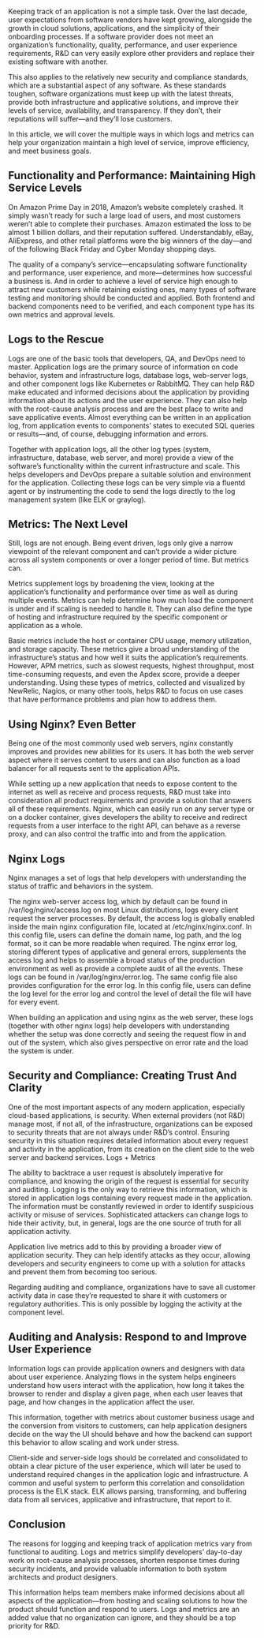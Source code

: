 Keeping track of an application is not a simple task. Over the last decade, user expectations from software vendors have kept growing, alongside the growth in cloud solutions, applications, and the simplicity of their onboarding processes. If a software provider does not meet an organization’s functionality, quality, performance, and user experience requirements, R&D can very easily explore other providers and replace their existing software with another.

This also applies to the relatively new security and compliance standards, which are a substantial aspect of any software. As these standards toughen, software organizations must keep up with the latest threats, provide both infrastructure and applicative solutions, and improve their levels of service, availability, and transparency. If they don’t, their reputations will suffer—and they’ll lose customers.

In this article, we will cover the multiple ways in which logs and metrics can help your organization maintain a high level of service, improve efficiency, and meet business goals.

## Functionality and Performance: Maintaining High Service Levels

On Amazon Prime Day in 2018, Amazon’s website completely crashed. It simply wasn’t ready for such a large load of users, and most customers weren’t able to complete their purchases. Amazon estimated the loss to be almost 1 billion dollars, and their reputation suffered. Understandably, eBay, AliExpress, and other retail platforms were the big winners of the day—and of the following Black Friday and Cyber Monday shopping days.

The quality of a company’s service—encapsulating software functionality and performance, user experience, and more—determines how successful a business is. And in order to achieve a level of service high enough to attract new customers while retaining existing ones, many types of software testing and monitoring should be conducted and applied. Both frontend and backend components need to be verified, and each component type has its own metrics and approval levels. 

## Logs to the Rescue

Logs are one of the basic tools that developers, QA, and DevOps need to master. Application logs are the primary source of information on code behavior, system and infrastructure logs, database logs, web-server logs, and other component logs like Kubernetes or RabbitMQ. They can help R&D make educated and informed decisions about the application by providing information about its actions and the user experience. They can also help with the root-cause analysis process and are the best place to write and save applicative events. Almost everything can be written in an application log, from application events to components’ states to executed SQL queries or results—and, of course, debugging information and errors. 

Together with application logs, all the other log types (system, infrastructure, database, web server, and more) provide a view of the software’s functionality within the current infrastructure and scale. This helps developers and DevOps prepare a suitable solution and environment for the application. Collecting these logs can be very simple via a fluentd agent or by instrumenting the code to send the logs directly to the log management system (like ELK or graylog).  

## Metrics: The Next Level

Still, logs are not enough. Being event driven, logs only give a narrow viewpoint of the relevant component and can’t provide a wider picture across all system components or over a longer period of time. But metrics can.

Metrics supplement logs by broadening the view, looking at the application’s functionality and performance over time as well as during multiple events. Metrics can help determine how much load the component is under and if scaling is needed to handle it. They can also define the type of hosting and infrastructure required by the specific component or application as a whole.

Basic metrics include the host or container CPU usage, memory utilization, and storage capacity. These metrics give a broad understanding of the infrastructure’s status and how well it suits the application’s requirements. However, APM metrics, such as slowest requests, highest throughput, most time-consuming requests, and even the Apdex score, provide a deeper understanding. Using these types of metrics, collected and visualized by NewRelic, Nagios, or many other tools, helps R&D to focus on use cases that have performance problems and plan how to address them. 

## Using Nginx? Even Better

Being one of the most commonly used web servers, nginx constantly improves and provides new abilities for its users. It has both the web server aspect where it serves content to users and can also function as a load balancer for all requests sent to the application APIs.

While setting up a new application that needs to expose content to the internet as well as receive and process requests, R&D must take into consideration all product requirements and provide a solution that answers all of these requirements. Nginx, which can easily run on any server type or on a docker container, gives developers the ability to receive and redirect requests from a user interface to the right API, can behave as a reverse proxy, and can also control the traffic into and from the application.

## Nginx Logs

Nginx manages a set of logs that help developers with understanding the status of traffic and behaviors in the system.

The nginx web-server access log, which by default can be found in /var/log/nginx/access.log on most Linux distributions, logs every client request the server processes. By default, the access log is globally enabled inside the main nginx configuration file, located at /etc/nginx/nginx.conf. In this config file, users can define the domain name, log path, and the log format, so it can be more readable when required. The nginx error log, storing different types of applicative and general errors, supplements the access log and helps to assemble a broad status of the production environment as well as provide a complete audit of all the events. These logs can be found in /var/log/nginx/error.log. The same config file also provides configuration for the error log. In this config file, users can define the log level for the error log and control the level of detail the file will have for every event.

When building an application and using nginx as the web server, these logs (together with other nginx logs) help developers with understanding whether the setup was done correctly and seeing the request flow in and out of the system, which also gives perspective on error rate and the load the system is under. 

## Security and Compliance: Creating Trust And Clarity 

One of the most important aspects of any modern application, especially cloud-based applications, is security. When external providers (not R&D) manage most, if not all, of the infrastructure, organizations can be exposed to security threats that are not always under R&D’s control. Ensuring security in this situation requires detailed information about every request and activity in the application, from its creation on the client side to the web server and backend services. 
Logs + Metrics

The ability to backtrace a user request is absolutely imperative for compliance, and knowing the origin of the request is essential for security and auditing. Logging is the only way to retrieve this information, which is stored in application logs containing every request made in the application. The information must be constantly reviewed in order to identify suspicious activity or misuse of services. Sophisticated attackers can change logs to hide their activity, but, in general, logs are the one source of truth for all application activity.

Application live metrics add to this by providing a broader view of application security. They can help identify attacks as they occur, allowing developers and security engineers to come up with a solution for attacks and prevent them from becoming too serious.

Regarding auditing and compliance, organizations have to save all customer activity data in case they’re requested to share it with customers or regulatory authorities. This is only possible by logging the activity at the component level.

## Auditing and Analysis: Respond to and Improve User Experience

Information logs can provide application owners and designers with data about user experience. Analyzing flows in the system helps engineers understand how users interact with the application, how long it takes the browser to render and display a given page, when each user leaves that page, and how changes in the application affect the user.

This information, together with metrics about customer business usage and the conversion from visitors to customers, can help application designers decide on the way the UI should behave and how the backend can support this behavior to allow scaling and work under stress.

Client-side and server-side logs should be correlated and consolidated to obtain a clear picture of the user experience, which will later be used to understand required changes in the application logic and infrastructure. A common and useful system to perform this correlation and consolidation process is the ELK stack. ELK allows parsing, transforming, and buffering data from all services, applicative and infrastructure, that report to it.

## Conclusion 

The reasons for logging and keeping track of application metrics vary from functional to auditing. Logs and metrics simplify developers’ day-to-day work on root-cause analysis processes, shorten response times during security incidents, and provide valuable information to both system architects and product designers.

This information helps team members make informed decisions about all aspects of the application—from hosting and scaling solutions to how the product should function and respond to users. Logs and metrics are an added value that no organization can ignore, and they should be a top priority for R&D.
